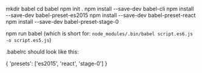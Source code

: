 mkdir babel
cd babel
npm init .
npm install --save-dev babel-cli
npm install --save-dev babel-preset-es2015
npm install --save-dev babel-preset-react
npm install --save-dev babel-preset-stage-0

npm run babel
(which is short for: `node_modules/.bin/babel script.es6.js -o script.es5.js`)


.babelrc should look like this:

{
  'presets': ['es2015', 'react', 'stage-0']
}

